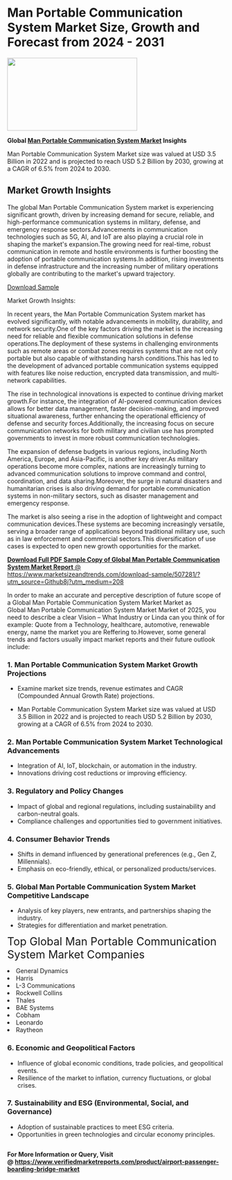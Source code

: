 <H1>Man Portable Communication System Market Size, Growth and Forecast from 2024 - 2031</H1><img class="aligncenter size-medium wp-image-584254" src="https://thirdeyenews.in/wp-content/uploads/2024/09/Global-Market-Research-300x168.jpeg" alt="" width="300" height="168" /><p><strong>Global&nbsp;<a href="https://www.marketsizeandtrends.com/download-sample/507281/?utm_source=Github8j?utm_medium=208">Man Portable Communication System Market</a> Insights</strong></p><p>Man Portable Communication System Market size was valued at USD 3.5 Billion in 2022 and is projected to reach USD 5.2 Billion by 2030, growing at a CAGR of 6.5% from 2024 to 2030.</p><p><h2>Market Growth Insights</h2> <p>The global Man Portable Communication System market is experiencing significant growth, driven by increasing demand for secure, reliable, and high-performance communication systems in military, defense, and emergency response sectors.Advancements in communication technologies such as 5G, AI, and IoT are also playing a crucial role in shaping the market's expansion.The growing need for real-time, robust communication in remote and hostile environments is further boosting the adoption of portable communication systems.In addition, rising investments in defense infrastructure and the increasing number of military operations globally are contributing to the market's upward trajectory.</p> <p><a href="#">Download Sample</a></p> <p>Market Growth Insights:</p> <p>In recent years, the Man Portable Communication System market has evolved significantly, with notable advancements in mobility, durability, and network security.One of the key factors driving the market is the increasing need for reliable and flexible communication solutions in defense operations.The deployment of these systems in challenging environments such as remote areas or combat zones requires systems that are not only portable but also capable of withstanding harsh conditions.This has led to the development of advanced portable communication systems equipped with features like noise reduction, encrypted data transmission, and multi-network capabilities.</p> <p>The rise in technological innovations is expected to continue driving market growth.For instance, the integration of AI-powered communication devices allows for better data management, faster decision-making, and improved situational awareness, further enhancing the operational efficiency of defense and security forces.Additionally, the increasing focus on secure communication networks for both military and civilian use has prompted governments to invest in more robust communication technologies.</p> <p>The expansion of defense budgets in various regions, including North America, Europe, and Asia-Pacific, is another key driver.As military operations become more complex, nations are increasingly turning to advanced communication solutions to improve command and control, coordination, and data sharing.Moreover, the surge in natural disasters and humanitarian crises is also driving demand for portable communication systems in non-military sectors, such as disaster management and emergency response.</p> <p>The market is also seeing a rise in the adoption of lightweight and compact communication devices.These systems are becoming increasingly versatile, serving a broader range of applications beyond traditional military use, such as in law enforcement and commercial sectors.This diversification of use cases is expected to open new growth opportunities for the market.</p> <p><a href="#"></p><p><span class=""><strong>Download Full PDF Sample Copy of Global Man Portable Communication System Market Report</strong> @ <a href="https://www.marketsizeandtrends.com/download-sample/507281/?utm_source=Github8j?utm_medium=208" target="_blank">https://www.marketsizeandtrends.com/download-sample/507281/?utm_source=Github8j?utm_medium=208</a></span></p><p>In order to make an accurate and perceptive description of future scope of a Global&nbsp;Man Portable Communication System Market Market as Global&nbsp;Man Portable Communication System Market Market of 2025, you need to describe a clear Vision &ndash; What Industry or Linda can you think of for example: Quote from a Technology, healthcare, automotive, renewable energy, name the market you are Reffering to.However, some general trends and factors usually impact market reports and their future outlook include:</p><h3>1.&nbsp;<strong>Man Portable Communication System Market Growth Projections</strong></h3><ul><li>Examine market size trends, revenue estimates and CAGR (Compounded Annual Growth Rate) projections.</li><li><p>Man Portable Communication System Market size was valued at USD 3.5 Billion in 2022 and is projected to reach USD 5.2 Billion by 2030, growing at a CAGR of 6.5% from 2024 to 2030.</p></li></ul><h3>2.&nbsp;<strong>Man Portable Communication System Market Technological Advancements</strong></h3><ul><li>Integration of AI, IoT, blockchain, or automation in the industry.</li><li>Innovations driving cost reductions or improving efficiency.</li></ul><h3>3.&nbsp;<strong>Regulatory and Policy Changes</strong></h3><ul><li>Impact of global and regional regulations, including sustainability and carbon-neutral goals.</li><li>Compliance challenges and opportunities tied to government initiatives.</li></ul><h3>4.&nbsp;<strong>Consumer Behavior Trends</strong></h3><ul><li>Shifts in demand influenced by generational preferences (e.g., Gen Z, Millennials).</li><li>Emphasis on eco-friendly, ethical, or personalized products/services.</li></ul><h3>5.&nbsp;<strong>Global Man Portable Communication System Market Competitive Landscape</strong></h3><ul><li>Analysis of key players, new entrants, and partnerships shaping the industry.</li><li>Strategies for differentiation and market penetration.</li></ul><p data-pm-slice="1 1 []"><span style="color: inherit; font-family: inherit; font-size: 25px;">Top Global Man Portable Communication System Market Companies</span></p><div class="" data-test-id=""><p><li>General Dynamics</li><li> Harris</li><li> L-3 Communications</li><li> Rockwell Collins</li><li> Thales</li><li> BAE Systems</li><li> Cobham</li><li> Leonardo</li><li> Raytheon</li></p></div><h3>6.&nbsp;<strong>Economic and Geopolitical Factors</strong></h3><ul><li>Influence of global economic conditions, trade policies, and geopolitical events.</li><li>Resilience of the market to inflation, currency fluctuations, or global crises.</li></ul><h3>7.&nbsp;<strong>Sustainability and ESG (Environmental, Social, and Governance)</strong></h3><ul><li>Adoption of sustainable practices to meet ESG criteria.</li><li>Opportunities in green technologies and circular economy principles.</li></ul><h2><strong style="font-size: 14px;">For More Information or Query, Visit @&nbsp;</strong><a style="background-color: #ffffff; font-size: 14px;" href="https://www.marketsizeandtrends.com/report/man-portable-communication-system-market/" target="_blank">https://www.verifiedmarketreports.com/product/airport-passenger-boarding-bridge-market</a></h2>